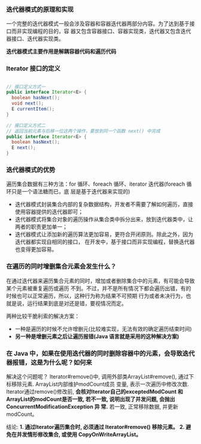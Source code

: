 ### 迭代器模式的原理和实现
一个完整的迭代器模式一般会涉及容器和容器迭代器两部分内容。为了达到基于接口而非实现编程的目的，容
器又包含容器接口、容器实现类，迭代器又包含迭代器接口、迭代器实现类。

**迭代器模式主要作用是解耦容器代码和遍历代码**

### Iterator 接口的定义
```java

// 接口定义方式一
public interface Iterator<E> {
  boolean hasNext();
  void next();
  E currentItem();
}

// 接口定义方式二
// 返回当前元素与后移一位这两个操作，要放到同一个函数 next() 中完成
public interface Iterator<E> {
  boolean hasNext();
  E next();
}
```

### 迭代器模式的优势
遍历集合数据有三种方法：for 循环、foreach 循环、iterator 迭代器(foreach 循环只是一个语法糖而已，底
层是基于迭代器来实现的)
- 迭代器模式封装集合内部的复杂数据结构，开发者不需要了解如何遍历，直接使用容器提供的迭代器即可；
- 迭代器模式将集合对象的遍历操作从集合类中拆分出来，放到迭代器类中，让两者的职责更加单一；
- 迭代器模式让添加新的遍历算法更加容易，更符合开闭原则。除此之外，因为迭代器都实现自相同的接口，
在开发中，基于接口而非实现编程，替换迭代器也变得更加容易。

### 在遍历的同时增删集合元素会发生什么？
在通过迭代器来遍历集合元素的同时，增加或者删除集合中的元素，有可能会导致某个元素被重复遍历或遍历
不到。不过，并不是所有情况下都会遍历出错，有的时候也可以正常遍历，所以，这种行为称为结果不可预期
行为或者未决行为，也就是说，运行结果到底是对还是错，要视情况而定。

两种比较干脆利索的解决方案：
- 一种是遍历的时候不允许增删元(比较难实现，无法有效的确定遍历结束时间)
- **另一种是增删元素之后让遍历报错(Java 语言就是采用的这种解决方案)**

### 在 Java 中，如果在使用迭代器的同时删除容器中的元素，会导致迭代器报错，这是为什么呢？如何来
解决这个问题呢？
Iterator#remove()中, 调用外部类ArrayList#remove(), 通过下标移除元素. ArrayList内部维护modCount成员
变量, 表示一次遍历中修改次数. Iterator通过remove()修改前, **会核对Iterator自己的exceptedModCount 和 
ArrayList的modCount是否一致, 若不一致, 说明出现了并发问题, 会抛出 ConcurrentModificationException 异
常.** 若一致, 正常移除数据, 并更新modCount。

结论: 
**1. 通过Iterator遍历集合时, 必须通过 Iterator#remove() 移除元素。**
**2. 避免在并发情形修改集合, 或使用 CopyOnWriteArrayList。**